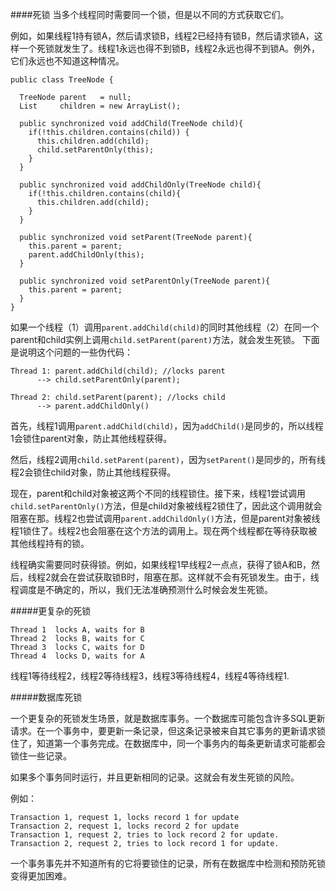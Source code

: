 ####死锁
当多个线程同时需要同一个锁，但是以不同的方式获取它们。

例如，如果线程1持有锁A，然后请求锁B，线程2已经持有锁B，然后请求锁A，这样一个死锁就发生了。线程1永远也得不到锁B，线程2永远也得不到锁A。例外，它们永远也不知道这种情况。

    public class TreeNode {
 
	  TreeNode parent   = null;  
	  List     children = new ArrayList();
	
	  public synchronized void addChild(TreeNode child){
	    if(!this.children.contains(child)) {
	      this.children.add(child);
	      child.setParentOnly(this);
	    }
	  }
	  
	  public synchronized void addChildOnly(TreeNode child){
	    if(!this.children.contains(child){
	      this.children.add(child);
	    }
	  }
	  
	  public synchronized void setParent(TreeNode parent){
	    this.parent = parent;
	    parent.addChildOnly(this);
	  }
	
	  public synchronized void setParentOnly(TreeNode parent){
	    this.parent = parent;
	  }
	}

如果一个线程（1）调用<code>parent.addChild(child)</code>的同时其他线程（2）在同一个parent和child实例上调用<code>child.setParent(parent)</code>方法，就会发生死锁。
下面是说明这个问题的一些伪代码：

    Thread 1: parent.addChild(child); //locks parent
          --> child.setParentOnly(parent);

	Thread 2: child.setParent(parent); //locks child
	      --> parent.addChildOnly()

首先，线程1调用<code>parent.addChild(child)</code>，因为<code>addChild()</code>是同步的，所以线程1会锁住parent对象，防止其他线程获得。

然后，线程2调用<code>child.setParent(parent)</code>，因为<code>setParent()</code>是同步的，所有线程2会锁住child对象，防止其他线程获得。

现在，parent和child对象被这两个不同的线程锁住。接下来，线程1尝试调用<code>child.setParentOnly()</code>方法，但是child对象被线程2锁住了，因此这个调用就会阻塞在那。线程2也尝试调用<code>parent.addChildOnly()</code>方法，但是parent对象被线程1锁住了。线程2也会阻塞在这个方法的调用上。现在两个线程都在等待获取被其他线程持有的锁。

线程确实需要同时获得锁。例如，如果线程1早线程2一点点，获得了锁A和B，然后，线程2就会在尝试获取锁B时，阻塞在那。这样就不会有死锁发生。由于，线程调度是不确定的，所以，我们无法准确预测什么时候会发生死锁。

#####更复杂的死锁

    Thread 1  locks A, waits for B
	Thread 2  locks B, waits for C
	Thread 3  locks C, waits for D
	Thread 4  locks D, waits for A
线程1等待线程2，线程2等待线程3，线程3等待线程4，线程4等待线程1.

#####数据库死锁

一个更复杂的死锁发生场景，就是数据库事务。一个数据库可能包含许多SQL更新请求。在一个事务中，要更新一条记录，但这条记录被来自其它事务的更新请求锁住了，知道第一个事务完成。在数据库中，同一个事务内的每条更新请求可能都会锁住一些记录。

如果多个事务同时运行，并且更新相同的记录。这就会有发生死锁的风险。

例如：

    Transaction 1, request 1, locks record 1 for update
	Transaction 2, request 1, locks record 2 for update
	Transaction 1, request 2, tries to lock record 2 for update.
	Transaction 2, request 2, tries to lock record 1 for update.

一个事务事先并不知道所有的它将要锁住的记录，所有在数据库中检测和预防死锁变得更加困难。